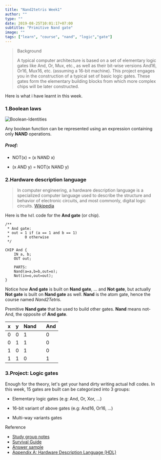 ```yaml
---
title: "Nand2tetris Week1"
author: ""
type: ""
date: 2019-08-25T10:01:17+07:00
subtitle: "Primitive Nand gate"
image: ""
tags: ["learn", "course", "nand", "logic","gate"]
---
```


> Background
>
> A typical computer architecture is based on a set of elementary logic gates like And, Or, Mux, etc., as well as their bit-wise versions And16, Or16, Mux16, etc. (assuming a 16-bit machine). This project engages you in the construction of a typical set of basic logic gates. These gates form the elementary building blocks from which more complex chips will be later constructed.

Here is what i have learnt in this week.

### 1.Boolean laws

![Boolean-Identities](https://user-images.githubusercontent.com/30904297/63658581-deb6e380-c7d5-11e9-9141-a1b093c92b09.png)

Any boolean function can be represented using an expression containing only **NAND** operations.

##### Proof:

- NOT(x) = (x NAND x)

- (x AND y) = NOT(x NAND y)

### 2.Hardware description language

> In computer engineering, a hardware description language is a specialized computer language used to describe the structure and behavior of electronic circuits, and most commonly, digital logic circuits.
> [Wikipedia][2]

Here is the `hdl` code for the **And gate** (or chip).

```shell
/**
 * And gate: 
 * out = 1 if (a == 1 and b == 1)
 *       0 otherwise
 */

CHIP And {
    IN a, b;
    OUT out;

    PARTS:
    Nand(a=a,b=b,out=o);
    Not(in=o,out=out);
}
```

Notice how **And gate** is built on **Nand gate**, ... and **Not gate**, but actually **Not gate** is built on **Nand gate** as well. **Nand** is the atom gate, hence the course named *Nand2Tetris*.

Premitive **Nand gate** that be used to build other gates. **Nand** means not-And, the opposite of **And gate**.

x  | y |Nand|   |And
---|---|--- |---|---
0  | 0 | 1  |   |0
0  | 1 | 1  |   |0
1  | 0 | 1  |   |0
1  | 1 | 0  |   |1

### 3.Project: Logic gates

Enough for the theory, let's get your hand dirty writing actual hdl codes. In this week, 15 gates are built can be categorized into 3 groups:

- Elementary logic gates (e.g: And, Or, Xor, ...)

- 16-bit variant of above gates (e.g: And16, Or16, ...)

- Multi-way variants gates






Reference

* [Study group notes][1]
* [Survival Guide][3]
* [Answer sample][4]
* [Appendix A:  Hardware Description Language (HDL)][5]


[1]: https://github.com/LearnTeachCode/nand2tetris
[2]: https://en.wikipedia.org/wiki/Hardware_description_language
[3]: https://www.nand2tetris.org/software/HDL-Survival-Guide.htm
[4]: https://github.com/jcoglan/nand2tetris/tree/master/projects/01
[5]: https://docs.wixstatic.com/ugd/44046b_2cc5aac034ae49f4bf1650a3d31df32c.pdf